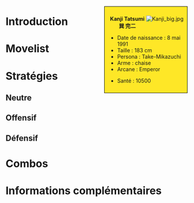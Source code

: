 <div style="float:right; border: 1px black solid; background-color: #FEE727; width: 40%; margin:15px; padding:10px">
<div style="float:right">

![](Kanji_big.jpg "Kanji_big.jpg")

</div>
<div>
<center>

**Kanji Tatsumi**  
**巽 完二**  
  

</center>

- Date de naissance : 8 mai 1991
- Taille : 183 cm
- Persona : Take-Mikazuchi
- Arme : chaise
- Arcane : Emperor

<!-- -->

- Santé : 10500

</div>
</div>

# Introduction

# Movelist

# Stratégies

## Neutre

## Offensif

## Défensif

# Combos

# Informations complémentaires
